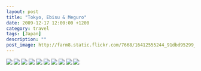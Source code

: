 ```yaml
---
layout: post
title: "Tokyo, Ebisu & Meguro"
date: 2009-12-17 12:00:00 +1200
category: travel
tags: [Japan]
description: ""
post_image: http://farm8.static.flickr.com/7668/16412555244_91dbd95299_o.jpg
---
```

[![](http://farm9.static.flickr.com/8824/16848803429_fedd4e2c9c_c.jpg)](http://farm9.static.flickr.com/8824/16848803429_906a8f916a_o.jpg)
[![](http://farm8.static.flickr.com/7614/16414879033_891d6bbcee_c.jpg)](http://farm8.static.flickr.com/7614/16414879033_bbc07cfb26_o.jpg)
[![](http://farm8.static.flickr.com/7722/16412599604_1b78ebbef2_c.jpg)](http://farm8.static.flickr.com/7722/16412599604_8d533bf28a_o.jpg)
[![](http://farm9.static.flickr.com/8709/17035027785_31279cd76e_c.jpg)](http://farm9.static.flickr.com/8709/17035027785_e246b760d5_o.jpg)
[![](http://farm8.static.flickr.com/7596/17033577042_a14c7e575b_c.jpg)](http://farm8.static.flickr.com/7596/17033577042_ce8e724ff2_o.jpg)
[![](http://farm9.static.flickr.com/8786/16827618977_6c54b46633_c.jpg)](http://farm9.static.flickr.com/8786/16827618977_b5502e967b_o.jpg)
[![](http://farm8.static.flickr.com/7717/17034123891_65f4aeb161_c.jpg)](http://farm8.static.flickr.com/7717/17034123891_c86f387a49_o.jpg)
[![](http://farm8.static.flickr.com/7614/17034984945_b485279b38_c.jpg)](http://farm8.static.flickr.com/7614/17034984945_17e05a5b0d_o.jpg)
[![](http://farm8.static.flickr.com/7592/16847445530_4f084cbb69_c.jpg)](http://farm8.static.flickr.com/7592/16847445530_229a25aa2f_o.jpg)
[![](http://farm8.static.flickr.com/7668/16412555244_f93b1b23a6_c.jpg)](http://farm8.static.flickr.com/7668/16412555244_91dbd95299_o.jpg)
